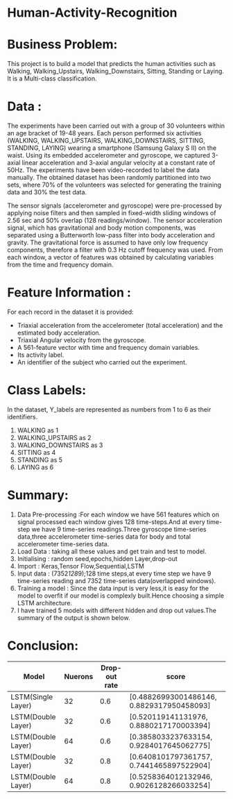 # Human-Activity-Recognition
# Business Problem:<br/>
This project is to build a model that predicts the human activities such as Walking, Walking_Upstairs, Walking_Downstairs, Sitting, Standing or Laying.  It is a Multi-class classification.<br/>
# Data : <br/>

  The experiments have been carried out with a group of 30 volunteers within an age bracket of 19-48 years. Each person performed six activities (WALKING, WALKING_UPSTAIRS, WALKING_DOWNSTAIRS, SITTING, STANDING, LAYING) wearing a smartphone (Samsung Galaxy S II) on the waist. Using its embedded accelerometer and gyroscope, we captured 3-axial linear acceleration and 3-axial angular velocity at a constant rate of 50Hz. The experiments have been video-recorded to label the data manually. The obtained dataset has been randomly partitioned into two sets, where 70% of the volunteers was selected for generating the training data and 30% the test data.<br/>

  The sensor signals (accelerometer and gyroscope) were pre-processed by applying noise filters and then sampled in fixed-width sliding windows of 2.56 sec and 50% overlap (128 readings/window). The sensor acceleration signal, which has gravitational and body motion components, was separated using a Butterworth low-pass filter into body acceleration and gravity. The gravitational force is assumed to have only low frequency components, therefore a filter with 0.3 Hz cutoff frequency was used. From each window, a vector of features was obtained by calculating variables from the time and frequency domain.<br/>

# Feature Information :<br/>

For each record in the dataset it is provided: <br/>
- Triaxial acceleration from the accelerometer (total acceleration) and the estimated body acceleration. <br/>
- Triaxial Angular velocity from the gyroscope. <br/>
- A 561-feature vector with time and frequency domain variables. <br/>
- Its activity label. <br/>
- An identifier of the subject who carried out the experiment.<br/>

# Class Labels: <br/>

In the dataset, Y_labels are represented as numbers from 1 to 6 as their identifiers.<br/>
1. WALKING as 1<br/>
2. WALKING_UPSTAIRS as 2<br/>
3. WALKING_DOWNSTAIRS as 3<br/>
4. SITTING as 4<br/>
5. STANDING as 5<br/>
6. LAYING as 6<br/>

# Summary:<br/>

1. Data Pre-processing :For each window we have 561 features which on signal processed each window gives 128 time-steps.And at every time-step we have 9 time-series readings.Three gyroscope time-series data,three accelerometer time-series data for body and total accelerometer time-series data.<br/>
2. Load Data : taking all these values and get train and test to model.<br/>
3. Initialising : random seed,epochs,hidden Layer,drop-out<br/>
4. Import : Keras,Tensor Flow,Sequential,LSTM<br/>
5. Input data : (7352*128*9);128 time steps,at every time step we have 9 time-series reading and 7352 time-series data(overlapped windows).<br/>
6. Training a model : Since the data input is very less,it is easy for the model to overfit if our model is complexly built.Hence choosing a simple LSTM architecture.<br/>
7. I have trained 5 models with different hidden and drop out values.The summary of the output is shown below.<br/>

# Conclusion:<br/>


|       Model        | Nuerons | Drop-out rate |                   score                   |
|---|---|---|---|
| LSTM(Single Layer) |    32   |      0.6      | [0.48826993001486146, 0.8829317950458093] |
| LSTM(Double Layer) |    32   |      0.6      |  [0.520119141131976, 0.8880217170003394]  |
| LSTM(Double Layer) |    64   |      0.6      |  [0.3858033237633154, 0.9284017645062775] |
| LSTM(Double Layer) |    32   |      0.8      |  [0.6408101797361757, 0.7441465897522904] |
| LSTM(Double Layer) |    64   |      0.8      |  [0.5258364012132946, 0.9026128266033254] |

